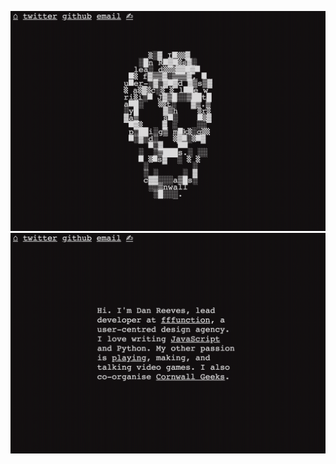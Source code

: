 ![Screenshot 1 of how the site looked in the first half of 2017](early-2017-1.png)
![Screenshot 2 of how the site looked in the first half of 2017](early-2017-2.png)
